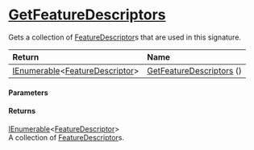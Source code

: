 # [GetFeatureDescriptors](./Signature--GetFeatureDescriptors.md)

Gets a collection of [FeatureDescriptor](https://github.com/sigstat/sigstat/blob/develop/docs/md/SigStat/Common/FeatureDescriptor.md)s that are used in this signature.

| <span>Return&nbsp;&nbsp;&nbsp;&nbsp;&nbsp;&nbsp;&nbsp;&nbsp;&nbsp;&nbsp;&nbsp;&nbsp;&nbsp;&nbsp;&nbsp;&nbsp;&nbsp;&nbsp;&nbsp;&nbsp;&nbsp;&nbsp;&nbsp;&nbsp;&nbsp;&nbsp;&nbsp;&nbsp;&nbsp;&nbsp;</span> | Name | 
| :--- | :--- | 
| [IEnumerable](https://docs.microsoft.com/en-us/dotnet/api/System.Collections.Generic.IEnumerable-1)\<[FeatureDescriptor](./../FeatureDescriptor.md)> | [GetFeatureDescriptors](./Signature--GetFeatureDescriptors.md) () | 


#### Parameters

#### Returns
[IEnumerable](https://docs.microsoft.com/en-us/dotnet/api/System.Collections.Generic.IEnumerable-1)\<[FeatureDescriptor](./../FeatureDescriptor.md)><br>
A collection of [FeatureDescriptor](https://github.com/sigstat/sigstat/blob/develop/docs/md/SigStat/Common/FeatureDescriptor.md)s.